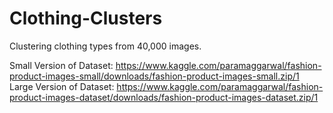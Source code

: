 # Clothing-Clusters
Clustering clothing types from 40,000 images. 



Small Version of Dataset: 
https://www.kaggle.com/paramaggarwal/fashion-product-images-small/downloads/fashion-product-images-small.zip/1
Large Version of Dataset: 
https://www.kaggle.com/paramaggarwal/fashion-product-images-dataset/downloads/fashion-product-images-dataset.zip/1
